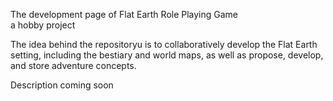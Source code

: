 The development page of Flat Earth Role Playing Game                            
a hobby project                                                                 

The idea behind the repositoryu is to collaboratively develop the Flat Earth setting, including
the bestiary and world maps, as well as propose, develop, and store adventure concepts.

Description coming soon                                                         
